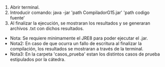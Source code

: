 1. Abrir terminal.
2. Introducir comando: java -jar 'path CompiladorG15.jar' 'path codigo fuente'
3. Al finalizar la ejecución, se mostraran los resultados y se generaran archivos .txt con dichos resultados.


+ Nota: Se requiere minimamente el JRE8 para poder ejecutar el .jar.
+ Nota2: En caso de que ocurra un fallo de escritura al finalizar la compilación, los resultados se mostraran a través de la terminal.
+ Nota3: En la carpeta 'casos_prueba' estan los distintos casos de prueba estipulados por la cátedra.
